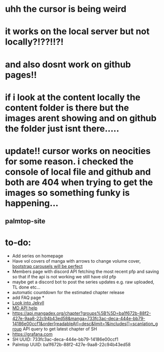 # uhh the cursor is being weird
# it works on the local server but not locally?!??!!?!
# and also dosnt work on github pages!!
# if i look at the content locally the content folder is there but the images arent showing and on github the folder just isnt there.....

# update!! cursor works on neocities for some reason. i checked the console of local file and github and both are 404 when trying to get the images so something funky is happening...

## palmtop-site

# to-do:

* Add series on homepage
* Have vol covers of manga with arrows to change volume cover, [bootstrap carousels will be perfect](https://getbootstrap.com/docs/4.0/components/carousel/ "Bootstrap site")
* Members page with discord API fetching the most recent pfp and saving so that if the api is not working we still have old pfp
* maybe get a discord bot to post the series updates e.g. raw uploaded, TL done etc...
* automatic countdown for the estimated chapter release
* add FAQ page
    * 
* [Look into Jekyll](https://jekyllrb.com "Jekyll's Homepage")
* [MD API help](https://api.mangadex.org/docs/guide/get-chapters/ "MD API docs")
* https://api.mangadex.org/chapter?groups%5B%5D=ba1f672b-88f2-427e-9aa8-22c94b43ed58&manga=733fc3ac-deca-444e-bb79-14186e00ccf1&order[readableAt]=desc&limit=1&includes[]=scanlation_group API query to get latest chapter of SH
* https://grafana.com
* SH UUID: 733fc3ac-deca-444e-bb79-14186e00ccf1
* Palmtop UUID: ba1f672b-88f2-427e-9aa8-22c94b43ed58